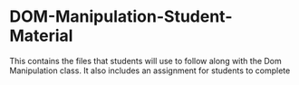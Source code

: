 # DOM-Manipulation-Student-Material
This contains the files that students will use to follow along with the Dom Manipulation class. 
It also includes an assignment for students to complete
